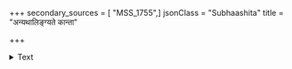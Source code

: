 +++
secondary_sources = [ "MSS_1755",]
jsonClass = "Subhaashita"
title = "अन्यथालिङ्ग्यते कान्ता"

+++

<details><summary>Text</summary>

अन्यथालिङ्ग्यते कान्ता भावेन दुहितान्यथा।  
मनसो भिद्यते वृत्तिर् अभिन्नेष्वपि वस्तुषु॥
</details>
